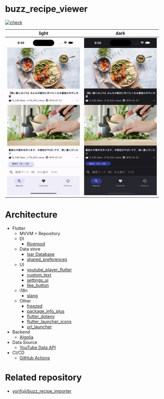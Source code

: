 # buzz_recipe_viewer

[![check](https://github.com/yorifuji/buzz_recipe_viewer/actions/workflows/check.yml/badge.svg?branch=main)](https://github.com/yorifuji/buzz_recipe_viewer/actions/workflows/check.yml)

| light                         | dark                          |
| ----------------------------- | ----------------------------- |
| ![](./images/screenshot1.png) | ![](./images/screenshot2.png) |

# Architecture

- Flutter
  - MVVM + Repository
  - DI
    - [Riverpod](https://riverpod.dev/)
  - Data store
    - [Isar Database](https://isar.dev/ja/)
    - [shared_preferences](https://pub.dev/packages/shared_preferences)
  - UI
    - [youtube_player_flutter](https://pub.dev/packages/youtube_player_flutter)
    - [custom_text](https://pub.dev/packages/custom_text)
    - [settings_ui](https://pub.dev/packages/settings_ui)
    - [like_button](https://pub.dev/packages/like_button)
  - i18n
    - [slang](https://pub.dev/packages/slang)
  - Other
    - [freezed](https://pub.dev/packages/freezed)
    - [package_info_plus](https://pub.dev/packages/package_info_plus)
    - [flutter_dotenv](https://pub.dev/packages/flutter_dotenv)
    - [flutter_launcher_icons](https://pub.dev/packages/flutter_launcher_icons)
    - [url_launcher](https://pub.dev/packages/url_launcher)
- Backend
  - [Algolia](https://www.algolia.com/)
- Data Source
  - [YouTube Data API](https://developers.google.com/youtube/v3)
- CI/CD
  - [GitHub Actions](https://github.co.jp/features/actions)

# Related repository

- [yorifuji/buzz_recipe_importer](https://github.com/yorifuji/buzz_recipe_importer)
